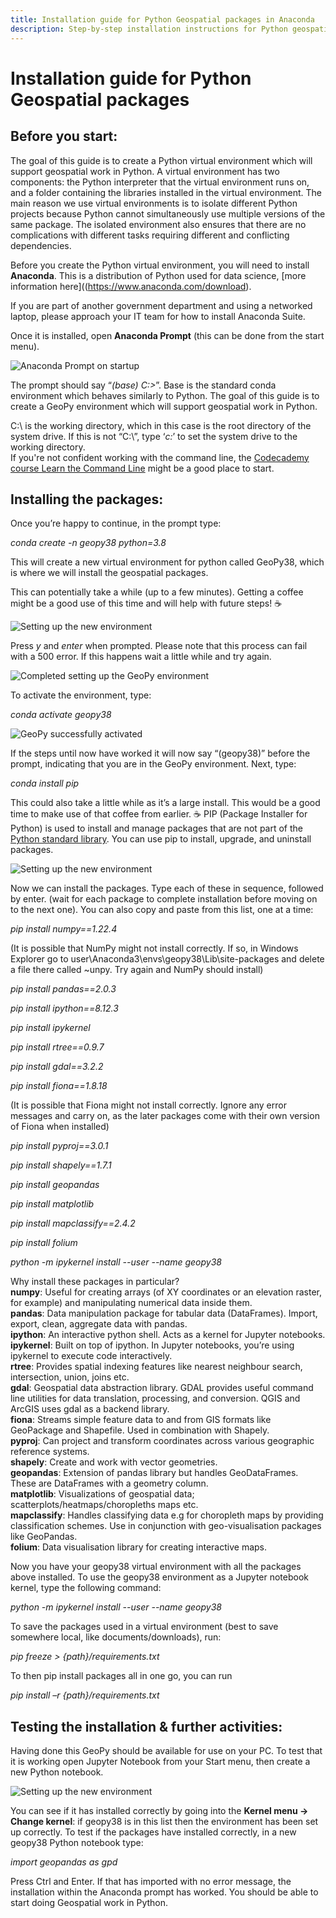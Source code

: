 ```yaml
---
title: Installation guide for Python Geospatial packages in Anaconda
description: Step-by-step installation instructions for Python geospatial packages using the Anaconda Prompt. 
---
```


# Installation guide for Python Geospatial packages 


## Before you start: 

The goal of this guide is to create a Python virtual environment which will support geospatial work in Python. A virtual environment has two components: the Python interpreter that the virtual environment runs on, and a folder containing the libraries installed in the virtual environment. The main reason we use virtual environments is to isolate different Python projects because Python cannot simultaneously use multiple versions of the same package. The isolated environment also ensures that there are no complications with different tasks requiring different and conflicting dependencies.  

Before you create the Python virtual environment, you will need to install **Anaconda**. This is a distribution of Python used for data science, [more information here]((https://www.anaconda.com/download).

If you are part of another government department and using a networked laptop, please approach your IT team for how to install Anaconda Suite.
 
Once it is installed, open **Anaconda Prompt** (this can be done from the start menu).  

![Anaconda Prompt on startup](img/geopy_install_01_base.png)

The prompt should say “*(base) C:\>*”. Base is the standard conda environment which behaves similarly to Python. The goal of this guide is to create a GeoPy environment which will support geospatial work in Python.

C:\ is the working directory, which in this case is the root directory of the system drive. If this is not “C:\”, type ‘*c:*’ to set the system drive to the working directory.  
If you're not confident working with the command line, the [Codecademy course Learn the Command Line](https://www.codecademy.com/learn/learn-the-command-line) might be a good place to start. 
 

## Installing the packages: 

 
Once you’re happy to continue, in the prompt type: 

*conda create -n geopy38 python=3.8*

This will create a new virtual environment for python called GeoPy38, which is where we will install the geospatial packages. 

This can potentially take a while (up to a few minutes). Getting a coffee might be a good use of this time and will help with future steps! ☕

![Setting up the new environment](img/geopy_install_02_new_env_1.png)

Press *y* and *enter* when prompted. Please note that this process can fail with a 500 error. If this happens wait a little while and try again. 

![Completed setting up the GeoPy environment](img/geopy_install_03_new_env_2.png)

To activate the environment, type:  

*conda activate geopy38* 

![GeoPy successfully activated](img/geopy_install_04_geopy_active.png)

If the steps until now have worked it will now say “(geopy38)” before the prompt, indicating that you are in the GeoPy environment. Next, type: 

*conda install pip* 

This could also take a little while as it’s a large install. This would be a good time to make use of that coffee from earlier. ☕ PIP (Package Installer for Python) is used to install and manage packages that are not part of the [Python standard library](https://docs.python.org/3/py-modindex.html). You can use pip to install, upgrade, and uninstall packages. 

![Setting up the new environment](img/geopy_install_05_pip.png) 

Now we can install the packages. Type each of these in sequence, followed by enter. (wait for each package to complete installation before moving on to the next one). You can also copy and paste from this list, one at a time: 

*pip install numpy==1.22.4*

(It is possible that NumPy might not install correctly. If so, in Windows Explorer go to user\Anaconda3\envs\geopy38\Lib\site-packages and delete a file there called ~unpy. Try again and NumPy should install) 

*pip install pandas==2.0.3*

*pip install ipython==8.12.3* 

*pip install ipykernel* 

*pip install rtree==0.9.7* 

*pip install gdal==3.2.2* 

*pip install fiona==1.8.18* 

(It is possible that Fiona might not install correctly. Ignore any error messages and carry on, as the later packages come with their own version of Fiona when installed)

*pip install pyproj==3.0.1* 

*pip install shapely==1.7.1* 

*pip install geopandas* 

*pip install matplotlib* 

*pip install mapclassify==2.4.2* 

*pip install folium* 

*python -m ipykernel install \--user \--name geopy38*




Why install these packages in particular?\
**numpy**: Useful for creating arrays (of XY coordinates or an elevation raster, for example) and manipulating numerical data inside them.\
**pandas**: Data manipulation package for tabular data (DataFrames). Import, export, clean, aggregate data with pandas.\
**ipython**: An interactive python shell. Acts as a kernel for Jupyter notebooks.\
**ipykernel**: Built on top of ipython. In Jupyter notebooks, you’re using ipykernel to execute code interactively.\
**rtree**: Provides spatial indexing features like nearest neighbour search, intersection, union, joins etc.\
**gdal**: Geospatial data abstraction library. GDAL provides useful command line utilities for data translation, processing, and conversion. QGIS and ArcGIS uses gdal as a backend library.\
**fiona**: Streams simple feature data to and from GIS formats like GeoPackage and Shapefile. Used in combination with Shapely.\
**pyproj**: Can project and transform coordinates across various geographic reference systems.\
**shapely**: Create and work with vector geometries.\
**geopandas**: Extension of pandas library but handles GeoDataFrames. These are DataFrames with a geometry column.\
**matplotlib**: Visualizations of geospatial data; scatterplots/heatmaps/choropleths maps etc.\
**mapclassify**: Handles classifying data e.g for choropleth maps by providing classification schemes. Use in conjunction with geo-visualisation packages like GeoPandas.\
**folium**: Data visualisation library for creating interactive maps.



Now you have your geopy38 virtual environment with all the packages above installed. To use the geopy38 environment as a Jupyter notebook kernel, type the following command:

*python -m ipykernel install --user --name geopy38*


To save the packages used in a virtual environment (best to save somewhere local, like documents/downloads), run:

*pip freeze > {path}/requirements.txt*

To then pip install packages all in one go, you can run 

*pip install –r {path}/requirements.txt* 

## Testing the installation & further activities: 


Having done this GeoPy should be available for use on your PC. To test that it is working open Jupyter Notebook from your Start menu, then create a new Python notebook. 

![Setting up the new environment](img/geopy_install_06_jupyter.png) 

You can see if it has installed correctly by going into the **Kernel menu -> Change kernel**: if geopy38 is in this list then the environment has been set up correctly.
To test if the packages have installed correctly, in a new geopy38 Python notebook type:

*import geopandas as gpd*

Press Ctrl and Enter. If that has imported with no error message, the installation within the Anaconda prompt has worked.
You should be able to start doing Geospatial work in Python. 



 
